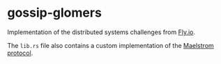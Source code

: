 # gossip-glomers

Implementation of the distributed systems challenges from [Fly.io](https://fly.io/dist-sys/).

The `lib.rs` file also contains a custom implementation of the [Maelstrom protocol](https://github.com/jepsen-io/maelstrom/blob/main/doc/protocol.md).
